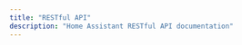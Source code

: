 ```yaml
---
title: "RESTful API"
description: "Home Assistant RESTful API documentation"
---
```


<script>
window.location = 'https://developers.home-assistant.io/docs/en/external_api_rest.html';
</script>